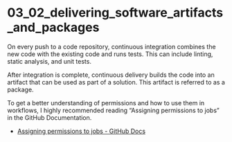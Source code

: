 # 03_02_delivering_software_artifacts_and_packages

On every push to a code repository, continuous integration combines the new code with the existing code and runs  tests. This can include linting, static analysis, and  unit tests.

After integration is complete, continuous delivery builds the code into an artifact that can be used as part of a solution.  This artifact is referred to as a package.


To get a better understanding of permissions and how to use them in workflows, I highly recommended reading “Assigning permissions to jobs” in the GitHub Documentation.

- [Assigning permissions to jobs - GitHub Docs](https://docs.github.com/en/actions/using-jobs/assigning-permissions-to-jobs)


